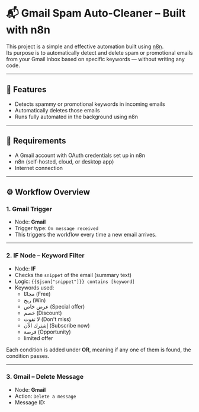 # 📬 Gmail Spam Auto-Cleaner – Built with n8n

This project is a simple and effective automation built using [n8n](https://n8n.io).  
Its purpose is to automatically detect and delete spam or promotional emails from your Gmail inbox based on specific keywords — without writing any code.

---

## 🚀 Features

- Detects spammy or promotional keywords in incoming emails
- Automatically deletes those emails
- Runs fully automated in the background using n8n

---

## 🧰 Requirements

- A Gmail account with OAuth credentials set up in n8n
- n8n (self-hosted, cloud, or desktop app)
- Internet connection

---

## ⚙️ Workflow Overview

### 1. Gmail Trigger

- Node: **Gmail**
- Trigger type: `On message received`
- This triggers the workflow every time a new email arrives.

---

### 2. IF Node – Keyword Filter

- Node: **IF**
- Checks the `snippet` of the email (summary text)
- Logic: `{{$json["snippet"]}} contains [keyword]`
- Keywords used:
  - مجانًا (Free)
  - ربح (Win)
  - عرض خاص (Special offer)
  - خصم (Discount)
  - لا تفوت (Don't miss)
  - إشترك الآن (Subscribe now)
  - فرصة (Opportunity)
  - limited offer

Each condition is added under **OR**, meaning if any one of them is found, the condition passes.

---

### 3. Gmail – Delete Message

- Node: **Gmail**
- Action: `Delete a message`
- Message ID:  
